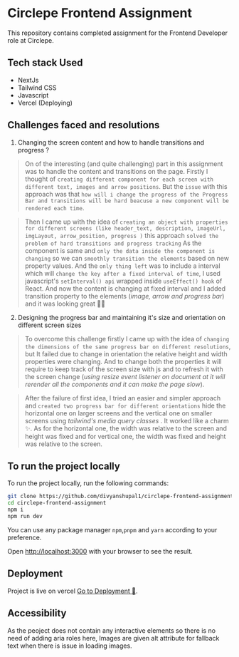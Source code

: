 
# Circlepe Frontend Assignment

This repository contains completed assignment for the Frontend Developer role at Circlepe.





## Tech stack Used

- NextJs
- Tailwind CSS
- Javascript
- Vercel (Deploying)


## Challenges faced and resolutions

1. Changing the screen content and how to handle transitions and progress ? 
> On of the interesting (and quite challenging) part in this assignment was to handle the content and transitions on the page. Firstly I thought of `creating different component for each screen with different text, images and arrow positions`. But the `issue` with this approach was that `how will i change the progress of the Progress Bar and transitions will be hard beacuse a new component will be rendered each time`.

>Then I came up with the idea of `creating an object with properties for different screens (like header_text, description, imageUrl, imgLayout, arrow_position, progress )` this approach `solved the problem of hard transitions and progress tracking` As the component is same and `only the data inside the component is changing` so we can `smoothly transition the elements` based on new property values. And the `only thing left` was to include a interval which will `change the key after a fixed interval of time`, I used javascript's `setInterval() api` wrapped inside `useEffect() hook` of React. And now the content is changing at fixed interval and I added transition property to the elements (*image, arrow and progress bar*) and it was looking great 👀🥹

2. Designing the progress bar and maintaining it's size and orientation on different screen sizes
> To overcome this challenge firstly I came up with the idea of `changing the dimensions of the same progress bar on different resolutions`, but It failed due to change in orientation the relative height and width properties were changing. And to change both the properties it will require to keep track of the screen size with js and to refresh it with the screen change (*using resize event listener on document at it will rerender all the components and it can make the page slow*).

>After the failure of first idea, I tried an easier and simpler approach and `created two progress bar for different orientations` hide the horizontal one on larger screens and the vertical one on smaller screens using *tailwind's media query classes* . It worked like a charm ✨. As for the horizontal one, the width was relative to the screen and height was fixed and for vertical one, the width was fixed and height was relative to the screen.

## To run the project locally

To run the project locally, run the following commands:

```bash
git clone https://github.com/divyanshupal1/circlepe-frontend-assignment.git
cd circlepe-frontend-assignment
npm i
npm run dev
```

You can use any package manager `npm`,`pnpm` and `yarn` according to your preference.

Open [http://localhost:3000](http://localhost:3000) with your browser to see the result.

## Deployment

Project is live on vercel  [Go to Deployment 🚀](https://circlepe-frontend-assignment.vercel.app/).

## Accessibility

As the peoject does not contain any interactive elements so there is no need of adding aria roles here, Images are given alt attribute for fallback text when there is issue in loading images.
